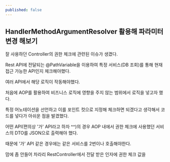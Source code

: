 ```yaml
---
published: false
---
```

## HandlerMethodArgumentResolver 활용해 파라미터 변경 해보기


잘 사용하던 Controller의 권한 체크에 관련된 이슈가 생겼다.

Rest API에 전달되는 @PathVariable을 이용하여 특정 서비스(DB 조회)를 통해 현재 접근 가능한 API인지 체크해야했다.

여러 API에서 해당 로직이 작동해야했다.

처음에 AOP를 활용하여 비즈니스 로직에 영향을 주지 않는 범위에서 로직을 넣고자 했다.

특정 어노테이션을 선언하고 이를 포인트 컷으로 지정해 체크하면 되겠다고 생각해서 코드를 넣다가 아쉬운 점을 발겼했다.

어떤 API(편의상 '가' API라고 하자 ^^)의 경우 AOP 내에서 권한 체크에 사용했던 서비스의 DTO를 JSON으로 출력해야 했다.

때문에 '가' API 같은 경우에는 같은 서비스를 2번이나 호출해야한다.

맘에 좀 안들어 차라리 RestController에서 전달 받은 인자에 권한 체크 값을 

